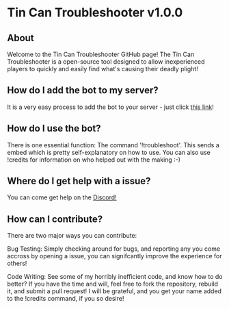 # Tin Can Troubleshooter v1.0.0

## About
Welcome to the Tin Can Troubleshooter GitHub page! The Tin Can Troubleshooter is a open-source tool designed to allow inexperienced players to quickly and easily find what's causing their deadly plight!

## How do I add the bot to my server?
It is a very easy process to add the bot to your server - just click [this link](https://discord.com/api/oauth2/authorize?client_id=839905525970108486&permissions=8&scope=bot)!

## How do I use the bot?
There is one essential function: The command '!troubleshoot'. This sends a embed which is pretty self-explanatory on how to use. You can also use !credits for information on who helped out with the making :-)

## Where do I get help with a issue?
You can come get help on the [Discord!](https://discord.gg/5fYBbRJDYS)

## How can I contribute?
There are two major ways you can contribute:

Bug Testing: Simply checking around for bugs, and reporting any you come accross by opening a issue, you can signifcantly improve the experience for others!

Code Writing: See some of my horribly inefficient code, and know how to do better? If you have the time and will, feel free to fork the repository, rebuild it, and submit a pull request! I will be grateful, and you get your name added to the !credits command, if you so desire!
